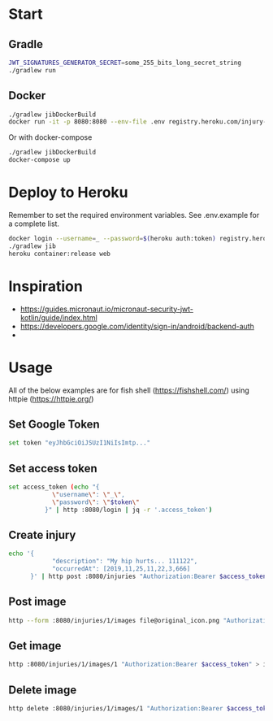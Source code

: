 # Start
## Gradle
```bash
JWT_SIGNATURES_GENERATOR_SECRET=some_255_bits_long_secret_string
./gradlew run
```

## Docker
```bash
./gradlew jibDockerBuild
docker run -it -p 8080:8080 --env-file .env registry.heroku.com/injury-log/web
```
Or with docker-compose
```bash
./gradlew jibDockerBuild
docker-compose up
```

# Deploy to Heroku
Remember to set the required environment variables. See .env.example for a complete list.

```bash
docker login --username=_ --password=$(heroku auth:token) registry.heroku.com
./gradlew jib
heroku container:release web
```

# Inspiration
* https://guides.micronaut.io/micronaut-security-jwt-kotlin/guide/index.html
* https://developers.google.com/identity/sign-in/android/backend-auth
* 

# Usage
All of the below examples are for fish shell (https://fishshell.com/) using httpie (https://httpie.org/)

## Set Google Token
```bash
set token "eyJhbGciOiJSUzI1NiIsImtp..."
```

## Set access token
```bash
set access_token (echo "{
            \"username\": \"_\",
            \"password\": \"$token\"
          }" | http :8080/login | jq -r '.access_token')
```

## Create injury
```bash
echo '{
            "description": "My hip hurts... 111122",
            "occurredAt": [2019,11,25,11,22,3,666]
      }' | http post :8080/injuries "Authorization:Bearer $access_token"
```

## Post image
```bash
http --form :8080/injuries/1/images file@original_icon.png "Authorization:Bearer $access_token"
```

## Get image
```bash
http :8080/injuries/1/images/1 "Authorization:Bearer $access_token" > image.png
```

## Delete image
```bash
http delete :8080/injuries/1/images/1 "Authorization:Bearer $access_token"
```
